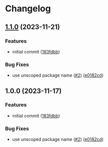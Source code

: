 # Changelog

## [1.1.0](https://github.com/das-buro-am-draht/directus-flow-sync/compare/v1.0.0...v1.1.0) (2023-11-21)


### Features

* initial commit ([183fdbb](https://github.com/das-buro-am-draht/directus-flow-sync/commit/183fdbbb90e3c69d2155badbd5a061b4a84c34a8))


### Bug Fixes

* use unscoped package name ([#2](https://github.com/das-buro-am-draht/directus-flow-sync/issues/2)) ([e0182cd](https://github.com/das-buro-am-draht/directus-flow-sync/commit/e0182cde68931b048336f25404140ec0e5f67f4d))

## 1.0.0 (2023-11-17)


### Features

* initial commit ([183fdbb](https://github.com/das-buro-am-draht/directus-flow-sync/commit/183fdbbb90e3c69d2155badbd5a061b4a84c34a8))


### Bug Fixes

* use unscoped package name ([#2](https://github.com/das-buro-am-draht/directus-flow-sync/issues/2)) ([e0182cd](https://github.com/das-buro-am-draht/directus-flow-sync/commit/e0182cde68931b048336f25404140ec0e5f67f4d))
